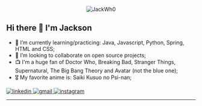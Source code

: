 <p align="center">
  <img src="https://user-images.githubusercontent.com/48254551/151009025-a3625d44-54e5-4e80-8462-b3e6ed3b12db.gif" alt="JackWh0">
</p>

## Hi there 👋 I'm Jackson

- 🌱 I’m currently learning/practicing: Java, Javascript, Python, Spring, HTML and CSS;
- 👯 I’m looking to collaborate on open source projects;
- 📺 I'm a huge fan of Doctor Who, Breaking Bad, Stranger Things, Supernatural, The Big Bang Theory and Avatar (not the blue one);
- 🎖️ My favorite anime is: Saiki Kusuo no Psi-nan;
<a href="https://www.linkedin.com/in/jackson-silva-bezerra/">
  <img src="https://img.shields.io/badge/LinkedIn-0077B5?style=for-the-badge&logo=linkedin&logoColor=white" alt="linkedin">
</a>
<a href="mailto:jackson.silva.who@gmail.com">
  <img src='https://img.shields.io/badge/Gmail-D14836?style=for-the-badge&logo=gmail&logoColor=white' alt="gmail">
</a>
<a href="https://www.instagram.com/j4ckwho/">
  <img src='https://img.shields.io/badge/Instagram-E4405F?style=for-the-badge&logo=instagram&logoColor=white' alt="instagram">
</a>
<hr>
